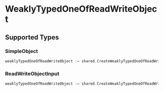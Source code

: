 # WeaklyTypedOneOfReadWriteObject


## Supported Types

### SimpleObject

```go
weaklyTypedOneOfReadWriteObject := shared.CreateWeaklyTypedOneOfReadWriteObjectSimpleObject(shared.SimpleObject{/* values here */})
```

### ReadWriteObjectInput

```go
weaklyTypedOneOfReadWriteObject := shared.CreateWeaklyTypedOneOfReadWriteObjectReadWriteObjectInput(shared.ReadWriteObjectInput{/* values here */})
```

